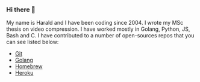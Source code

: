 ### Hi there 👋

My name is Harald and I have been coding since 2004. I wrote my MSc thesis on video compression. I have worked mostly in Golang, Python, JS, Bash and C. I have contributed to a number of open-sources repos that you can see listed below:
- [Git](https://github.com/git/git/commits/master?author=HaraldNordgren)
- [Golang](https://github.com/golang/go/commits/master?author=HaraldNordgren)
- [Homebrew](https://github.com/Homebrew/brew/commits/master?author=HaraldNordgren)
- [Heroku](https://github.com/heroku/heroku-apps/commits/master?author=HaraldNordgren)
